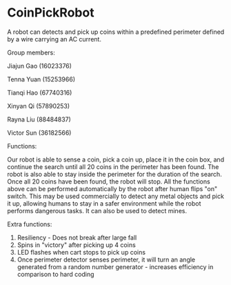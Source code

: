 # CoinPickRobot
A robot can detects and pick up coins within a predefined perimeter defined by a wire carrying an AC current. 

Group members:

Jiajun Gao (16023376)

Tenna Yuan (15253966)

Tianqi Hao (67740316)

Xinyan Qi (57890253)

Rayna Liu (88484837)

Victor Sun (36182566)



Functions:

Our robot is able to sense a coin, pick a coin up, place it in the coin box, and continue the search until all 20 coins in the perimeter has been found. The robot is also able to stay inside the perimeter for the duration of the search. Once all 20 coins have been found, the robot will stop. All the functions above can be performed automatically by the robot after human flips "on" switch. This may be used commercially to detect any metal objects and pick it up, allowing humans to stay in a safer environment while the robot performs dangerous tasks. It can also be used to detect mines.

Extra functions:
1) Resiliency - Does not break after large fall
2) Spins in "victory" after picking up 4 coins
3) LED flashes when cart stops to pick up coins
4) Once perimeter detector senses perimeter, it will turn an angle generated from a random number generator - increases efficiency in comparison to hard coding
